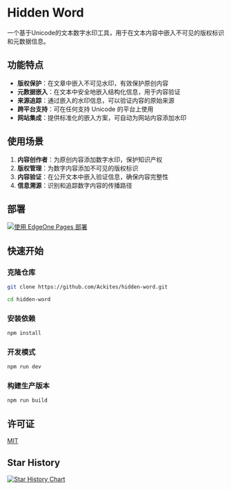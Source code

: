 # Hidden Word

一个基于Unicode的文本数字水印工具，用于在文本内容中嵌入不可见的版权标识和元数据信息。

## 功能特点

- **版权保护**：在文章中嵌入不可见水印，有效保护原创内容
- **元数据嵌入**：在文本中安全地嵌入结构化信息，用于内容验证
- **来源追踪**：通过嵌入的水印信息，可以验证内容的原始来源
- **跨平台支持**：可在任何支持 Unicode 的平台上使用
- **网站集成**：提供标准化的嵌入方案，可自动为网站内容添加水印

## 使用场景

1. **内容创作者**：为原创内容添加数字水印，保护知识产权
2. **版权管理**：为数字内容添加不可见的版权标识
3. **内容验证**：在公开文本中嵌入验证信息，确保内容完整性
4. **信息溯源**：识别和追踪数字内容的传播路径

## 部署

[![使用 EdgeOne Pages 部署](https://cdnstatic.tencentcs.com/edgeone/pages/deploy.svg)](https://edgeone.ai/pages/new?repository-url=https://github.com/Ackites/hidden-word)

## 快速开始

### 克隆仓库

```bash
git clone https://github.com/Ackites/hidden-word.git

cd hidden-word
```

### 安装依赖

```bash
npm install
```

### 开发模式

```bash
npm run dev
```

### 构建生产版本

```bash
npm run build
```

## 许可证

[MIT](LICENSE)

## Star History

[![Star History Chart](https://api.star-history.com/svg?repos=Ackites/hidden-word&type=Date)](https://www.star-history.com/#Ackites/hidden-word&Date)